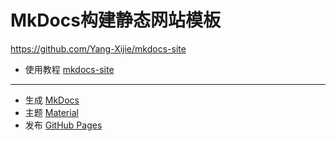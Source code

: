 # MkDocs构建静态网站模板

<https://github.com/Yang-Xijie/mkdocs-site>

- 使用教程 [mkdocs-site](https://yang-xijie.github.io/BLOG/Markdown/mkdocs-site/)

---

- 生成 [MkDocs](https://www.mkdocs.org) 
- 主题 [Material](https://github.com/squidfunk/mkdocs-material)
- 发布 [GitHub Pages](https://yang-xijie.github.io/BLOG/Markdown/github-pages/) 